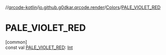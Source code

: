 //[qrcode-kotlin](../../../index.md)/[io.github.g0dkar.qrcode.render](../index.md)/[Colors](index.md)/[PALE_VIOLET_RED](-p-a-l-e_-v-i-o-l-e-t_-r-e-d.md)

# PALE_VIOLET_RED

[common]\
const val [PALE_VIOLET_RED](-p-a-l-e_-v-i-o-l-e-t_-r-e-d.md): [Int](https://kotlinlang.org/api/latest/jvm/stdlib/kotlin/-int/index.html)
